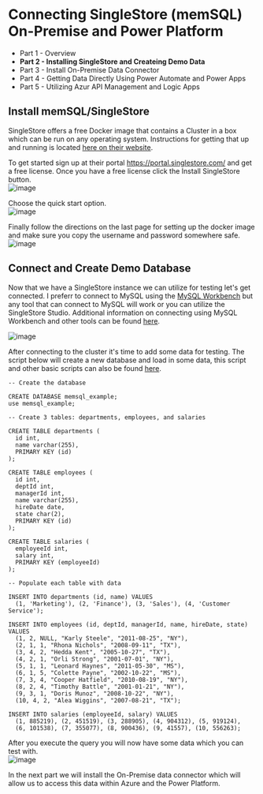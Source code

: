 # Connecting SingleStore (memSQL) On-Premise and Power Platform
- Part 1 - Overview
- **Part 2 - Installing SingleStore and Createing Demo Data**
- Part 3 - Install On-Premise Data Connector
- Part 4 - Getting Data Directly Using Power Automate and Power Apps
- Part 5 - Utilizing Azur API Management and Logic Apps


## Install memSQL/SingleStore
SingleStore offers a free Docker image that contains a Cluster in a box which can be run on any operating system.  Instructions for getting that up and running is located [here on their website](https://docs.singlestore.com/db/v7.5/en/deploy/cluster-in-a-box/introduction.html).

To get started sign up at their portal https://portal.singlestore.com/ and get a free license.  Once you have a free license click the Install SingleStore button.  
![image](https://user-images.githubusercontent.com/7444929/137362518-eec745ee-1c3a-4199-bd8c-ba0f61aa9242.png)

Choose the quick start option.  
![image](https://user-images.githubusercontent.com/7444929/137361760-2266ccf6-489f-436c-851b-4ef1836497a0.png)

Finally follow the directions on the last page for setting up the docker image and make sure you copy the username and password somewhere safe.  
![image](https://user-images.githubusercontent.com/7444929/137362007-c5ed0d25-4ab6-40bc-a573-1f5d461d5c5e.png)

## Connect and Create Demo Database
Now that we have a SingleStore instance we can utilize for testing let's get connected.  I preferr to connect to MySQL using the [MySQL Workbench](https://www.mysql.com/products/workbench/) but any tool that can connect to MySQL will work or you can utilize the SingleStore Studio.  Additional information on connecting using MySQL Workbench and other tools can be found [here](https://docs.singlestore.com/db/v7.5/en/connect-to-your-cluster/connect-with-mysql/connect-with-mysql-workbench.html).

![image](https://user-images.githubusercontent.com/7444929/137361445-bd05b474-1e74-4069-b2f2-ad09b6e957af.png)

After connecting to the cluster it's time to add some data for testing.  The script below will create a new database and load in some data, this script and other basic scripts can also be found [here](https://docs.singlestore.com/managed-service/en/query-data/run-queries/query-procedures/basic-query-examples.html).

```
-- Create the database

CREATE DATABASE memsql_example;
use memsql_example;

-- Create 3 tables: departments, employees, and salaries

CREATE TABLE departments (
  id int,
  name varchar(255),
  PRIMARY KEY (id)
);

CREATE TABLE employees (
  id int,
  deptId int,
  managerId int,
  name varchar(255),
  hireDate date,
  state char(2),
  PRIMARY KEY (id)
);

CREATE TABLE salaries (
  employeeId int,
  salary int,
  PRIMARY KEY (employeeId)
);

-- Populate each table with data

INSERT INTO departments (id, name) VALUES
  (1, 'Marketing'), (2, 'Finance'), (3, 'Sales'), (4, 'Customer Service');

INSERT INTO employees (id, deptId, managerId, name, hireDate, state) VALUES
  (1, 2, NULL, "Karly Steele", "2011-08-25", "NY"),
  (2, 1, 1, "Rhona Nichols", "2008-09-11", "TX"),
  (3, 4, 2, "Hedda Kent", "2005-10-27", "TX"),
  (4, 2, 1, "Orli Strong", "2001-07-01", "NY"),
  (5, 1, 1, "Leonard Haynes", "2011-05-30", "MS"),
  (6, 1, 5, "Colette Payne", "2002-10-22", "MS"),
  (7, 3, 4, "Cooper Hatfield", "2010-08-19", "NY"),
  (8, 2, 4, "Timothy Battle", "2001-01-21", "NY"),
  (9, 3, 1, "Doris Munoz", "2008-10-22", "NY"),
  (10, 4, 2, "Alea Wiggins", "2007-08-21", "TX");

INSERT INTO salaries (employeeId, salary) VALUES
  (1, 885219), (2, 451519), (3, 288905), (4, 904312), (5, 919124),
  (6, 101538), (7, 355077), (8, 900436), (9, 41557), (10, 556263);
```

After you execute the query you will now have some data which you can test with.  
![image](https://user-images.githubusercontent.com/7444929/137364472-0a965352-d939-4c57-b071-7c8753f4f310.png)

In the next part we will install the On-Premise data connector which will allow us to access this data within Azure and the Power Platform.
